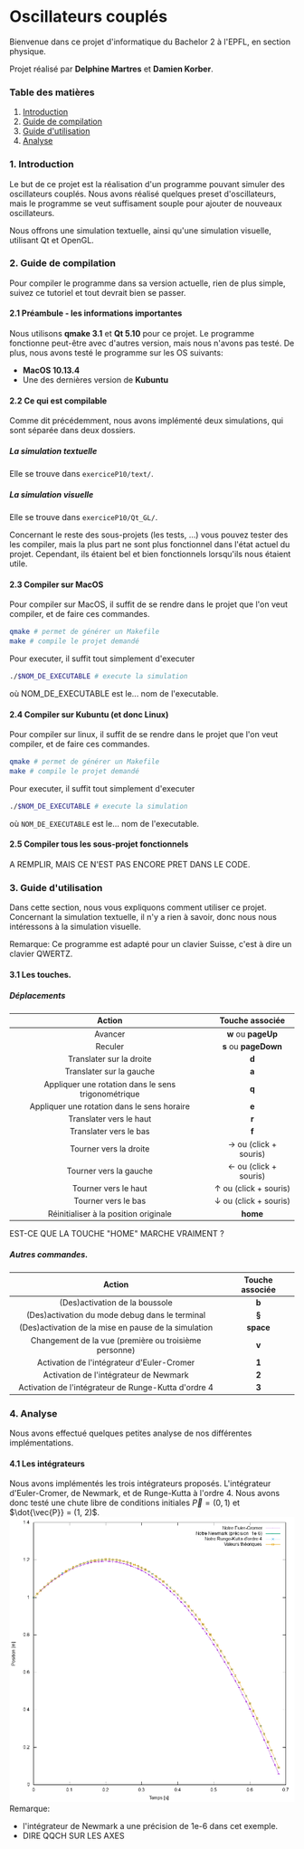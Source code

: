 <!-- Ce document est en format Markdown, et utilise latex pour le rendu de quelques éléments. Pour le lire, veuillez vous procurer un bon lecteur, ou de lire le PDF associé. -->

# Oscillateurs couplés
Bienvenue dans ce projet d'informatique du Bachelor 2 à l'EPFL, en section physique.

Projet réalisé par **Delphine Martres** et **Damien Korber**.

### Table des matières
1. [Introduction](#intro)
2. [Guide de compilation](#compile)
3. [Guide d'utilisation](#util)
4. [Analyse](#analyse)


### 1. Introduction <a name="intro"/>
Le but de ce projet est la réalisation d'un programme pouvant simuler des oscillateurs couplés. Nous avons réalisé quelques preset d'oscillateurs, mais le programme se veut suffisament souple pour ajouter de nouveaux oscillateurs.

Nous offrons une simulation textuelle, ainsi qu'une simulation visuelle, utilisant Qt et OpenGL.

### 2. Guide de compilation <a name="compile"/>
Pour compiler le programme dans sa version actuelle, rien de plus simple, suivez ce tutoriel et tout devrait bien se passer.
#### 2.1 Préambule - les informations importantes
Nous utilisons **qmake 3.1** et **Qt 5.10** pour ce projet. Le programme fonctionne peut-être avec d'autres version, mais nous n'avons pas testé.
De plus, nous avons testé le programme sur les OS suivants:
* **MacOS 10.13.4**
* Une des dernières version de **Kubuntu**

#### 2.2 Ce qui est compilable
Comme dit précédemment, nous avons implémenté deux simulations, qui sont séparée dans deux dossiers.
##### La simulation textuelle
Elle se trouve dans `exerciceP10/text/`.
##### La simulation visuelle
Elle se trouve dans `exerciceP10/Qt_GL/`.

Concernant le reste des sous-projets (les tests, ...) vous pouvez tester des les compiler, mais la plus part ne sont plus fonctionnel dans l'état actuel du projet. Cependant, ils étaient bel et bien fonctionnels lorsqu'ils nous étaient utile.

#### 2.3 Compiler sur MacOS
Pour compiler sur MacOS, il suffit de se rendre dans le projet que l'on veut compiler, et de faire ces commandes.
```bash
qmake # permet de générer un Makefile
make # compile le projet demandé
```
Pour executer, il suffit tout simplement d'executer
```bash
./$NOM_DE_EXECUTABLE # execute la simulation
```
où NOM_DE_EXECUTABLE est le... nom de l'executable.
#### 2.4 Compiler sur Kubuntu (et donc Linux)
Pour compiler sur linux, il suffit de se rendre dans le projet que l'on veut compiler, et de faire ces commandes.
```bash
qmake # permet de générer un Makefile
make # compile le projet demandé
```
Pour executer, il suffit tout simplement d'executer
```bash
./$NOM_DE_EXECUTABLE # execute la simulation
```
où `NOM_DE_EXECUTABLE` est le... nom de l'executable.

#### 2.5 Compiler tous les sous-projet fonctionnels
A REMPLIR, MAIS CE N'EST PAS ENCORE PRET DANS LE CODE.

### 3. Guide d'utilisation <a name="util"/>
Dans cette section, nous vous expliquons comment utiliser ce projet. Concernant la simulation textuelle, il n'y a rien à savoir, donc nous nous intéressons à la simulation visuelle.

Remarque: Ce programme est adapté pour un clavier Suisse, c'est à dire un clavier QWERTZ.

#### 3.1 Les touches.
##### Déplacements
| Action | Touche associée|
| :---: | :---: |
| Avancer | **w** ou **pageUp** |
| Reculer | **s** ou **pageDown** |
| Translater sur la droite | **d** |
| Translater sur la gauche | **a** |
| Appliquer une rotation dans le sens trigonométrique | **q** |
| Appliquer une rotation dans le sens horaire | **e** |
| Translater vers le haut | **r** |
| Translater vers le bas | **f** |
| Tourner vers la droite | $\rightarrow$ ou (click + souris) |
| Tourner vers la gauche | $\leftarrow$ ou (click + souris) |
| Tourner vers le haut | $\uparrow$ ou (click + souris) |
| Tourner vers le bas | $\downarrow$ ou (click + souris) |
| Réinitialiser à la position originale | **home** |
EST-CE QUE LA TOUCHE "HOME" MARCHE VRAIMENT ?

##### Autres commandes.
| Action | Touche associée|
| :---: | :---: |
| (Des)activation de la boussole | **b** |
| (Des)activation du mode debug dans le terminal | **§** |
| (Des)activation de la mise en pause de la simulation | **space** |
| Changement de la vue (première ou troisième personne) | **v** |
| Activation de l'intégrateur d'Euler-Cromer | **1** |
| Activation de l'intégrateur de Newmark | **2** |
| Activation de l'intégrateur de Runge-Kutta d'ordre 4| **3** |

### 4. Analyse <a name="analyse"/>
Nous avons effectué quelques petites analyse de nos différentes implémentations.
#### 4.1 Les intégrateurs
Nous avons implémentés les trois intégrateurs proposés. L'intégrateur d'Euler-Cromer, de Newmark, et de Runge-Kutta à l'ordre 4. Nous avons donc testé une chute libre de conditions initiales $\vec{P} = (0, 1)$ et $\dot{\vec{P}} = (1, 2)$. ![graphique comparant les différents intégrateurs](annexes/integr_comp.png)
Remarque:
* l'intégrateur de Newmark a une précision de 1e-6 dans cet exemple.
* DIRE QQCH SUR LES AXES